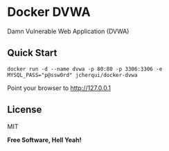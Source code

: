 Docker DVWA
============

Damn Vulnerable Web Application (DVWA)

Quick Start
-----------

`docker run -d --name dvwa -p 80:80 -p 3306:3306 -e MYSQL_PASS="p@ssw0rd" jcherqui/docker-dvwa`

Point your browser to http://127.0.0.1

License
----

MIT


**Free Software, Hell Yeah!**
